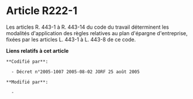 # Article R222-1

Les articles R. 443-1 à R. 443-14 du code du travail déterminent les modalités d'application des règles relatives au plan
d'épargne d'entreprise, fixées par les articles L. 443-1 à L. 443-8 de ce code.

**Liens relatifs à cet article**

	**Codifié par**:

	  - Décret n°2005-1007 2005-08-02 JORF 25 août 2005

	**Modifié par**:

	  - 
